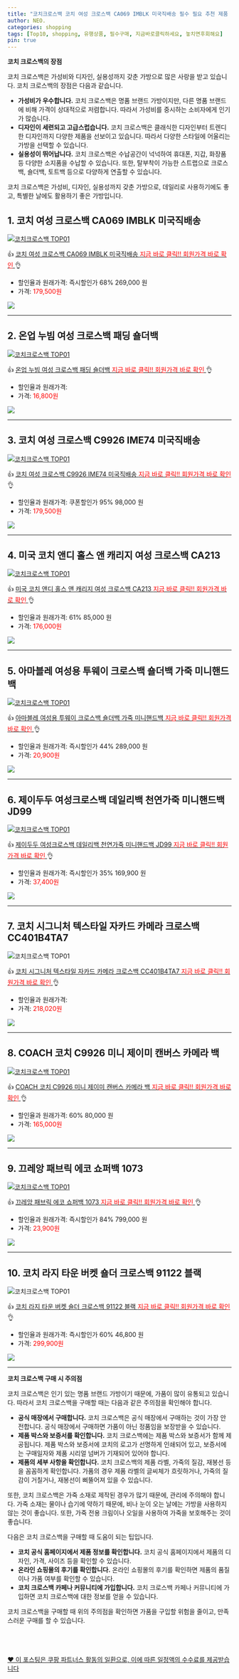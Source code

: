 ```yaml
---
title: "코치크로스백 코치 여성 크로스백 CA069 IMBLK 미국직배송 필수 필요 추천 제품 비교 최저 가격 비교 장점 구매 후기 구매평"
author: NEO.
categories: shopping
tags: [Top10, shopping, 유행상품, 필수구매, 지금바로클릭하세요, 놓치면후회해요]
pin: true
---
```

**코치 크로스백의 장점**

코치 크로스백은 가성비와 디자인, 실용성까지 갖춘 가방으로 많은 사랑을 받고 있습니다. 코치 크로스백의 장점은 다음과 같습니다.

* **가성비가 우수합니다.** 코치 크로스백은 명품 브랜드 가방이지만, 다른 명품 브랜드에 비해 가격이 상대적으로 저렴합니다. 따라서 가성비를 중시하는 소비자에게 인기가 많습니다.
* **디자인이 세련되고 고급스럽습니다.** 코치 크로스백은 클래식한 디자인부터 트렌디한 디자인까지 다양한 제품을 선보이고 있습니다. 따라서 다양한 스타일에 어울리는 가방을 선택할 수 있습니다.
* **실용성이 뛰어납니다.** 코치 크로스백은 수납공간이 넉넉하여 휴대폰, 지갑, 화장품 등 다양한 소지품을 수납할 수 있습니다. 또한, 탈부착이 가능한 스트랩으로 크로스백, 숄더백, 토트백 등으로 다양하게 연출할 수 있습니다.

코치 크로스백은 가성비, 디자인, 실용성까지 갖춘 가방으로, 데일리로 사용하기에도 좋고, 특별한 날에도 활용하기 좋은 가방입니다.

   

## 1. 코치 여성 크로스백 CA069 IMBLK 미국직배송

[![코치크로스백 TOP01](https://thumbnail8.coupangcdn.com/thumbnails/remote/490x490ex/image/vendor_inventory/c95b/9eb9e6213e70c0117435b9d53ff353b253ebb0e381eef0ca179d3149ae86.jpg)](https://link.coupang.com/re/AFFSDP?lptag=AF3617701&subid=GithubCoopas&pageKey=6699278185&traceid=V0-153&itemId=15511481716&vendorItemId=82730779854)


👍 [코치 여성 크로스백 CA069 IMBLK 미국직배송 <font color=red> 지금 바로 클릭!! 회원가격 바로 확인 </font> ](https://link.coupang.com/re/AFFSDP?lptag=AF3617701&subid=GithubCoopas&pageKey=6699278185&traceid=V0-153&itemId=15511481716&vendorItemId=82730779854) 👌 


- 할인율과 원래가격: 즉시할인가 68%  269,000   원
- 가격: <span style='color:red'>179,500원</span>

[![](/discount_price.png)](https://link.coupang.com/re/AFFSDP?lptag=AF3617701&subid=GithubCoopas&pageKey=6699278185&traceid=V0-153&itemId=15511481716&vendorItemId=82730779854)

---


   

## 2. 온업 누빔 여성 크로스백 패딩 숄더백

[![코치크로스백 TOP01](https://thumbnail7.coupangcdn.com/thumbnails/remote/490x490ex/image/vendor_inventory/1cc6/b8554da6aaeea934367852abfd0cdcc24d3d685bb321a71d7ebd32a489f3.png)](https://link.coupang.com/re/AFFSDP?lptag=AF3617701&subid=GithubCoopas&pageKey=6848833774&traceid=V0-153&itemId=16307271187&vendorItemId=83499539520)


👍 [온업 누빔 여성 크로스백 패딩 숄더백 <font color=red> 지금 바로 클릭!! 회원가격 바로 확인 </font> ](https://link.coupang.com/re/AFFSDP?lptag=AF3617701&subid=GithubCoopas&pageKey=6848833774&traceid=V0-153&itemId=16307271187&vendorItemId=83499539520) 👌 


- 할인율과 원래가격: 
- 가격: <span style='color:red'>16,800원</span>

[![](/discount_price.png)](https://link.coupang.com/re/AFFSDP?lptag=AF3617701&subid=GithubCoopas&pageKey=6848833774&traceid=V0-153&itemId=16307271187&vendorItemId=83499539520)

---


   

## 3. 코치 여성 크로스백 C9926 IME74 미국직배송

[![코치크로스백 TOP01](https://thumbnail6.coupangcdn.com/thumbnails/remote/490x490ex/image/vendor_inventory/11c9/c0b82554b1d4bf0559813573d7b4cae2b054c0433096d18b50d922bc0e28.jpg)](https://link.coupang.com/re/AFFSDP?lptag=AF3617701&subid=GithubCoopas&pageKey=6551258979&traceid=V0-153&itemId=14625882140&vendorItemId=81867501755)


👍 [코치 여성 크로스백 C9926 IME74 미국직배송 <font color=red> 지금 바로 클릭!! 회원가격 바로 확인 </font> ](https://link.coupang.com/re/AFFSDP?lptag=AF3617701&subid=GithubCoopas&pageKey=6551258979&traceid=V0-153&itemId=14625882140&vendorItemId=81867501755) 👌 


- 할인율과 원래가격: 쿠폰할인가 95%  98,000   원
- 가격: <span style='color:red'>179,500원</span>

[![](/discount_price.png)](https://link.coupang.com/re/AFFSDP?lptag=AF3617701&subid=GithubCoopas&pageKey=6551258979&traceid=V0-153&itemId=14625882140&vendorItemId=81867501755)

---


   

## 4. 미국 코치 앤디 홀스 앤 캐리지 여성 크로스백 CA213

[![코치크로스백 TOP01](https://thumbnail9.coupangcdn.com/thumbnails/remote/490x490ex/image/vendor_inventory/e296/70a1a2e427fefade9b4ae0dd22536754d0d0e6788704f278395a32298221.jpeg)](https://link.coupang.com/re/AFFSDP?lptag=AF3617701&subid=GithubCoopas&pageKey=7725369895&traceid=V0-153&itemId=20744558095&vendorItemId=87814934978)


👍 [미국 코치 앤디 홀스 앤 캐리지 여성 크로스백 CA213 <font color=red> 지금 바로 클릭!! 회원가격 바로 확인 </font> ](https://link.coupang.com/re/AFFSDP?lptag=AF3617701&subid=GithubCoopas&pageKey=7725369895&traceid=V0-153&itemId=20744558095&vendorItemId=87814934978) 👌 


- 할인율과 원래가격: 61%  85,000   원
- 가격: <span style='color:red'>176,000원</span>

[![](/discount_price.png)](https://link.coupang.com/re/AFFSDP?lptag=AF3617701&subid=GithubCoopas&pageKey=7725369895&traceid=V0-153&itemId=20744558095&vendorItemId=87814934978)

---


   

## 5. 아마블레 여성용 투웨이 크로스백 숄더백 가죽 미니핸드백

[![코치크로스백 TOP01](https://thumbnail7.coupangcdn.com/thumbnails/remote/490x490ex/image/vendor_inventory/8251/de94c6aaffb413ed2aa8a7844251480290a886905a8867f3834e37cd430b.jpg)](https://link.coupang.com/re/AFFSDP?lptag=AF3617701&subid=GithubCoopas&pageKey=7664690134&traceid=V0-153&itemId=20429257875&vendorItemId=87153852996)


👍 [아마블레 여성용 투웨이 크로스백 숄더백 가죽 미니핸드백 <font color=red> 지금 바로 클릭!! 회원가격 바로 확인 </font> ](https://link.coupang.com/re/AFFSDP?lptag=AF3617701&subid=GithubCoopas&pageKey=7664690134&traceid=V0-153&itemId=20429257875&vendorItemId=87153852996) 👌 


- 할인율과 원래가격: 즉시할인가 44%  289,000   원
- 가격: <span style='color:red'>20,900원</span>

[![](/discount_price.png)](https://link.coupang.com/re/AFFSDP?lptag=AF3617701&subid=GithubCoopas&pageKey=7664690134&traceid=V0-153&itemId=20429257875&vendorItemId=87153852996)

---


   

## 6. 제이두두 여성크로스백 데일리백 천연가죽 미니핸드백 JD99

[![코치크로스백 TOP01](https://thumbnail10.coupangcdn.com/thumbnails/remote/490x490ex/image/vendor_inventory/c9e1/54069a9e958f79c4d97463e4c057c94a093b1dd8cfa4fa554e69c20da306.jpg)](https://link.coupang.com/re/AFFSDP?lptag=AF3617701&subid=GithubCoopas&pageKey=7391140645&traceid=V0-153&itemId=19109510329&vendorItemId=86229694120)


👍 [제이두두 여성크로스백 데일리백 천연가죽 미니핸드백 JD99 <font color=red> 지금 바로 클릭!! 회원가격 바로 확인 </font> ](https://link.coupang.com/re/AFFSDP?lptag=AF3617701&subid=GithubCoopas&pageKey=7391140645&traceid=V0-153&itemId=19109510329&vendorItemId=86229694120) 👌 


- 할인율과 원래가격: 즉시할인가 35%  169,900   원
- 가격: <span style='color:red'>37,400원</span>

[![](/discount_price.png)](https://link.coupang.com/re/AFFSDP?lptag=AF3617701&subid=GithubCoopas&pageKey=7391140645&traceid=V0-153&itemId=19109510329&vendorItemId=86229694120)

---


   

## 7. 코치 시그니처 텍스타일 자카드 카메라 크로스백 CC401B4TA7

![코치크로스백 TOP01](https://thumbnail9.coupangcdn.com/thumbnails/remote/490x490ex/image/vendor_inventory/1610/6c01aff499afdf2de71a70404a49f168bf3d79b8235cefc28213d0196989.JPG)


👍 [코치 시그니처 텍스타일 자카드 카메라 크로스백 CC401B4TA7 <font color=red> 지금 바로 클릭!! 회원가격 바로 확인 </font> ](https://link.coupang.com/re/AFFSDP?lptag=AF3617701&subid=GithubCoopas&pageKey=7372982105&traceid=V0-153&itemId=19023527034&vendorItemId=86147809209) 👌 


- 할인율과 원래가격: 
- 가격: <span style='color:red'>218,020원</span>

[![](/discount_price.png)](https://link.coupang.com/re/AFFSDP?lptag=AF3617701&subid=GithubCoopas&pageKey=7372982105&traceid=V0-153&itemId=19023527034&vendorItemId=86147809209)

---


   

## 8. COACH 코치 C9926 미니 제이미 캔버스 카메라 백

[![코치크로스백 TOP01](https://thumbnail7.coupangcdn.com/thumbnails/remote/490x490ex/image/vendor_inventory/f669/923bc8049b4b36b1a6a244a2b08c82391684164c8a0f86a165db7cd650f3.jpg)](https://link.coupang.com/re/AFFSDP?lptag=AF3617701&subid=GithubCoopas&pageKey=6523454633&traceid=V0-153&itemId=14462693785&vendorItemId=81706121331)


👍 [COACH 코치 C9926 미니 제이미 캔버스 카메라 백 <font color=red> 지금 바로 클릭!! 회원가격 바로 확인 </font> ](https://link.coupang.com/re/AFFSDP?lptag=AF3617701&subid=GithubCoopas&pageKey=6523454633&traceid=V0-153&itemId=14462693785&vendorItemId=81706121331) 👌 


- 할인율과 원래가격: 60%  80,000   원
- 가격: <span style='color:red'>165,000원</span>

[![](/discount_price.png)](https://link.coupang.com/re/AFFSDP?lptag=AF3617701&subid=GithubCoopas&pageKey=6523454633&traceid=V0-153&itemId=14462693785&vendorItemId=81706121331)

---


   

## 9. 끄레앙 패브릭 에코 쇼퍼백 1073

[![코치크로스백 TOP01](https://thumbnail7.coupangcdn.com/thumbnails/remote/490x490ex/image/rs_quotation_api/ahgr8vus/4a9857b3f5df441ca4843623c77fe04a.jpg)](https://link.coupang.com/re/AFFSDP?lptag=AF3617701&subid=GithubCoopas&pageKey=6190564957&traceid=V0-153&itemId=12215366754&vendorItemId=79486150161)


👍 [끄레앙 패브릭 에코 쇼퍼백 1073 <font color=red> 지금 바로 클릭!! 회원가격 바로 확인 </font> ](https://link.coupang.com/re/AFFSDP?lptag=AF3617701&subid=GithubCoopas&pageKey=6190564957&traceid=V0-153&itemId=12215366754&vendorItemId=79486150161) 👌 


- 할인율과 원래가격: 즉시할인가 84%  799,000   원
- 가격: <span style='color:red'>23,900원</span>

[![](/discount_price.png)](https://link.coupang.com/re/AFFSDP?lptag=AF3617701&subid=GithubCoopas&pageKey=6190564957&traceid=V0-153&itemId=12215366754&vendorItemId=79486150161)

---


   

## 10. 코치 라지 타운 버켓 숄더 크로스백 91122 블랙

![코치크로스백 TOP01](https://thumbnail6.coupangcdn.com/thumbnails/remote/490x490ex/image/vendor_inventory/569b/25791080889829de5ec2ad3f8ff7217c081473c3297f83e6db9965d511a0.JPG)


👍 [코치 라지 타운 버켓 숄더 크로스백 91122 블랙 <font color=red> 지금 바로 클릭!! 회원가격 바로 확인 </font> ](https://link.coupang.com/re/AFFSDP?lptag=AF3617701&subid=GithubCoopas&pageKey=1574103426&traceid=V0-153&itemId=2691685945&vendorItemId=70682137625) 👌 


- 할인율과 원래가격: 즉시할인가 60%  46,800   원
- 가격: <span style='color:red'>299,900원</span>

[![](/discount_price.png)](https://link.coupang.com/re/AFFSDP?lptag=AF3617701&subid=GithubCoopas&pageKey=1574103426&traceid=V0-153&itemId=2691685945&vendorItemId=70682137625)

---
**코치 크로스백 구매 시 주의점**

코치 크로스백은 인기 있는 명품 브랜드 가방이기 때문에, 가품이 많이 유통되고 있습니다. 따라서 코치 크로스백을 구매할 때는 다음과 같은 주의점을 확인해야 합니다.

* **공식 매장에서 구매합니다.** 코치 크로스백은 공식 매장에서 구매하는 것이 가장 안전합니다. 공식 매장에서 구매하면 가품이 아닌 정품임을 보장받을 수 있습니다.
* **제품 박스와 보증서를 확인합니다.** 코치 크로스백에는 제품 박스와 보증서가 함께 제공됩니다. 제품 박스와 보증서에 코치의 로고가 선명하게 인쇄되어 있고, 보증서에는 구매일자와 제품 시리얼 넘버가 기재되어 있어야 합니다.
* **제품의 세부 사항을 확인합니다.** 코치 크로스백의 제품 라벨, 가죽의 질감, 재봉선 등을 꼼꼼하게 확인합니다. 가품의 경우 제품 라벨의 글씨체가 흐릿하거나, 가죽의 질감이 거칠거나, 재봉선이 삐뚤어져 있을 수 있습니다.

또한, 코치 크로스백은 가죽 소재로 제작된 경우가 많기 때문에, 관리에 주의해야 합니다. 가죽 소재는 물이나 습기에 약하기 때문에, 비나 눈이 오는 날에는 가방을 사용하지 않는 것이 좋습니다. 또한, 가죽 전용 크림이나 오일을 사용하여 가죽을 보호해주는 것이 좋습니다.

다음은 코치 크로스백을 구매할 때 도움이 되는 팁입니다.

* **코치 공식 홈페이지에서 제품 정보를 확인합니다.** 코치 공식 홈페이지에서 제품의 디자인, 가격, 사이즈 등을 확인할 수 있습니다.
* **온라인 쇼핑몰의 후기를 확인합니다.** 온라인 쇼핑몰의 후기를 확인하면 제품의 품질이나 가품 여부를 확인할 수 있습니다.
* **코치 크로스백 카페나 커뮤니티에 가입합니다.** 코치 크로스백 카페나 커뮤니티에 가입하면 코치 크로스백에 대한 정보를 얻을 수 있습니다.

코치 크로스백을 구매할 때 위의 주의점을 확인하면 가품을 구입할 위험을 줄이고, 만족스러운 구매를 할 수 있습니다.<br><br><br><br><br> [ ❤  이 포스팅은 쿠팡 파트너스 활동의 일환으로, 이에 따른 일정액의 수수료를 제공받습니다](https://link.coupang.com/a/bcEFyh)